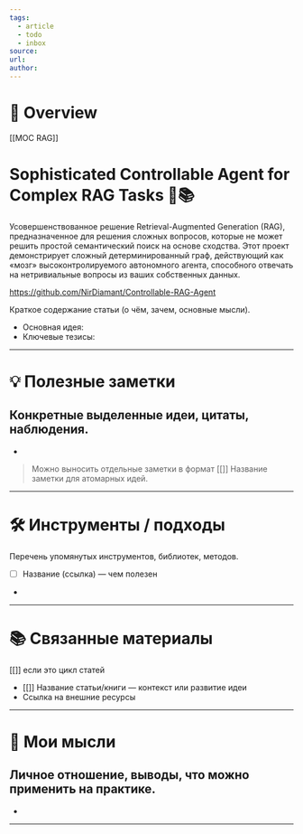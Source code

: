 ```yaml
---
tags:
  - article
  - todo
  - inbox
source:
url:
author:
---
```

# 📝 Overview  
[[MOC RAG]]

# Sophisticated Controllable Agent for Complex RAG Tasks 🧠📚

Усовершенствованное решение Retrieval-Augmented Generation (RAG), предназначенное для решения сложных вопросов, которые не может решить простой семантический поиск на основе сходства. Этот проект демонстрирует сложный детерминированный граф, действующий как «мозг» высоконтролируемого автономного агента, способного отвечать на нетривиальные вопросы из ваших собственных данных.

https://github.com/NirDiamant/Controllable-RAG-Agent

Краткое содержание статьи (о чём, зачем, основные мысли).  
- Основная идея:  
- Ключевые тезисы:  

---

# 💡 Полезные заметки  
Конкретные выделенные идеи, цитаты, наблюдения.  
-  
-  
> Можно выносить отдельные заметки в формат [[]] Название заметки для атомарных идей.

---

# 🛠 Инструменты / подходы  
Перечень упомянутых инструментов, библиотек, методов.  
- [ ] Название (ссылка) — чем полезен  
-  

---

# 📚 Связанные материалы  

[[]] если это цикл статей  

- [[]] Название статьи/книги — контекст или развитие идеи  
- Ссылка на внешние ресурсы  
 
---

# 🙂 Мои мысли  
Личное отношение, выводы, что можно применить на практике.  
-  
-  

---